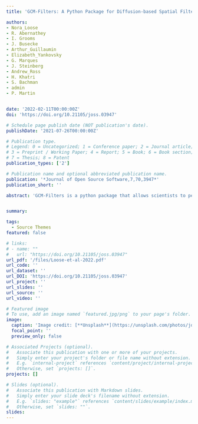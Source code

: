 ```yaml
---
title: 'GCM-Filters: A Python Package for Diffusion-based Spatial Filtering of Gridded Data'

authors:
- Nora_Loose
- R. Abernathey
- I. Grooms
- J. Busecke
- Arthur_Guillaumin
- Elizabeth_Yankovsky
- G. Marques
- J. Steinberg
- Andrew_Ross
- H. Khatri
- S. Bachman 
- admin 
- P. Martin


date: '2022-02-11T00:00:00Z'
doi: 'https://doi.org/10.21105/joss.03947'

# Schedule page publish date (NOT publication's date).
publishDate: '2021-07-26T00:00:00Z'

# Publication type.
# Legend: 0 = Uncategorized; 1 = Conference paper; 2 = Journal article;
# 3 = Preprint / Working Paper; 4 = Report; 5 = Book; 6 = Book section;
# 7 = Thesis; 8 = Patent
publication_types: ['2']

# Publication name and optional abbreviated publication name.
publication: '*Journal of Open Source Software,7,70,3947*'
publication_short: ''

abstract: 'GCM-Filters is a python package that allows scientists to perform spatial filtering analysis in an easy, flexible and efficient way. The package implements the filtering method based on the discrete Laplacian operator that was introduced by Grooms et al.(2021). The filtering algorithm is analogous to smoothing via diffusion; hence the name diffusion-based filters. GCM-Filters can be used with either gridded observational data or gridded data that is produced by General Circulation Models (GCMs) of ocean, weather, and climate. Spatial filtering of observational or GCM data is a common analysis method in the Earth Sciences, for example to study oceanic and atmospheric motions at different spatial scales or to develop subgrid-scale parameterizations for ocean models. GCM-Filters provides filters that are highly configurable, with the goal to be useful for a wide range of scientific applications. The user has different options for selecting the filter scale and filter shape. The filter scale can be defined in several ways: a fixed length scale (eg, 100 km), a scale tied to a model grid scale (eg, 1◦), or a scale tied to a varying dynamical scale (eg, the Rossby radius of deformation). As an example, Figure 1 shows unfiltered and filtered relative vorticity, where the filter scale is set to a model grid scale of 4◦. GCM-Filters also allows for anisotropic, ie, direction-dependent, filtering. Finally, the filter shape–currently: either Gaussian or Taper–determines how sharply the filter separates scales above and below the target filter scale.'


summary: 

tags:
  - Source Themes
featured: false

# links:
# - name: ""
#   url: "https://doi.org/10.21105/joss.03947"
url_pdf: '/files/Loose-et-al-2022.pdf'
url_code: ''
url_dataset: ''
url_DOI: 'https://doi.org/10.21105/joss.03947'
url_project: ''
url_slides: ''
url_source: ''
url_video: ''

# Featured image
# To use, add an image named `featured.jpg/png` to your page's folder.
image:
  caption: 'Image credit: [**Unsplash**](https://unsplash.com/photos/jdD8gXaTZsc)'
  focal_point: ''
  preview_only: false

# Associated Projects (optional).
#   Associate this publication with one or more of your projects.
#   Simply enter your project's folder or file name without extension.
#   E.g. `internal-project` references `content/project/internal-project/index.md`.
#   Otherwise, set `projects: []`.
projects: []

# Slides (optional).
#   Associate this publication with Markdown slides.
#   Simply enter your slide deck's filename without extension.
#   E.g. `slides: "example"` references `content/slides/example/index.md`.
#   Otherwise, set `slides: ""`.
slides:
---
```

